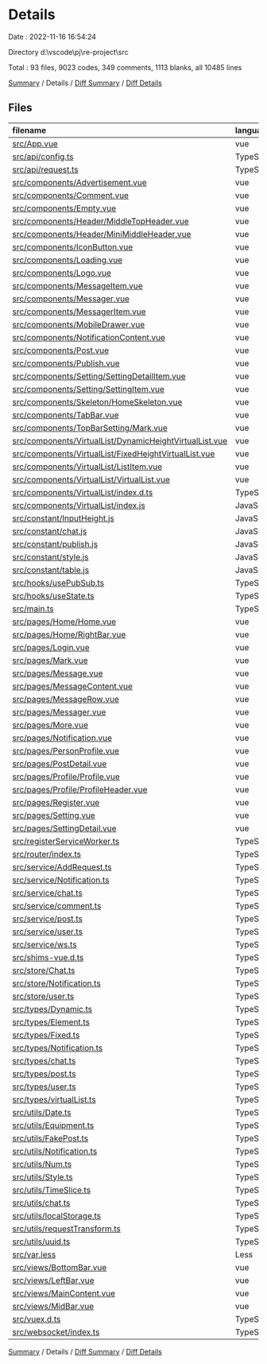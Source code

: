 # Details

Date : 2022-11-16 16:54:24

Directory d:\\vscode\\pj\\re-project\\src

Total : 93 files,  9023 codes, 349 comments, 1113 blanks, all 10485 lines

[Summary](results.md) / Details / [Diff Summary](diff.md) / [Diff Details](diff-details.md)

## Files
| filename | language | code | comment | blank | total |
| :--- | :--- | ---: | ---: | ---: | ---: |
| [src/App.vue](/src/App.vue) | vue | 294 | 0 | 35 | 329 |
| [src/api/config.ts](/src/api/config.ts) | TypeScript | 28 | 63 | 4 | 95 |
| [src/api/request.ts](/src/api/request.ts) | TypeScript | 25 | 0 | 6 | 31 |
| [src/components/Advertisement.vue](/src/components/Advertisement.vue) | vue | 56 | 0 | 12 | 68 |
| [src/components/Comment.vue](/src/components/Comment.vue) | vue | 418 | 6 | 36 | 460 |
| [src/components/Empty.vue](/src/components/Empty.vue) | vue | 17 | 0 | 2 | 19 |
| [src/components/Header/MiddleTopHeader.vue](/src/components/Header/MiddleTopHeader.vue) | vue | 173 | 0 | 13 | 186 |
| [src/components/Header/MiniMiddleHeader.vue](/src/components/Header/MiniMiddleHeader.vue) | vue | 68 | 0 | 7 | 75 |
| [src/components/IconButton.vue](/src/components/IconButton.vue) | vue | 42 | 0 | 3 | 45 |
| [src/components/Loading.vue](/src/components/Loading.vue) | vue | 13 | 0 | 1 | 14 |
| [src/components/Logo.vue](/src/components/Logo.vue) | vue | 103 | 0 | 5 | 108 |
| [src/components/MessageItem.vue](/src/components/MessageItem.vue) | vue | 193 | 0 | 17 | 210 |
| [src/components/Messager.vue](/src/components/Messager.vue) | vue | 70 | 0 | 5 | 75 |
| [src/components/MessagerItem.vue](/src/components/MessagerItem.vue) | vue | 159 | 0 | 17 | 176 |
| [src/components/MobileDrawer.vue](/src/components/MobileDrawer.vue) | vue | 141 | 0 | 7 | 148 |
| [src/components/NotificationContent.vue](/src/components/NotificationContent.vue) | vue | 157 | 3 | 15 | 175 |
| [src/components/Post.vue](/src/components/Post.vue) | vue | 463 | 3 | 42 | 508 |
| [src/components/Publish.vue](/src/components/Publish.vue) | vue | 195 | 0 | 13 | 208 |
| [src/components/Setting/SettingDetailItem.vue](/src/components/Setting/SettingDetailItem.vue) | vue | 52 | 0 | 1 | 53 |
| [src/components/Setting/SettingItem.vue](/src/components/Setting/SettingItem.vue) | vue | 40 | 0 | 3 | 43 |
| [src/components/Skeleton/HomeSkeleton.vue](/src/components/Skeleton/HomeSkeleton.vue) | vue | 142 | 0 | 11 | 153 |
| [src/components/TabBar.vue](/src/components/TabBar.vue) | vue | 101 | 0 | 3 | 104 |
| [src/components/TopBarSetting/Mark.vue](/src/components/TopBarSetting/Mark.vue) | vue | 24 | 0 | 1 | 25 |
| [src/components/VirtualList/DynamicHeightVirtualList.vue](/src/components/VirtualList/DynamicHeightVirtualList.vue) | vue | 619 | 0 | 101 | 720 |
| [src/components/VirtualList/FixedHeightVirtualList.vue](/src/components/VirtualList/FixedHeightVirtualList.vue) | vue | 385 | 0 | 50 | 435 |
| [src/components/VirtualList/ListItem.vue](/src/components/VirtualList/ListItem.vue) | vue | 78 | 0 | 10 | 88 |
| [src/components/VirtualList/VirtualList.vue](/src/components/VirtualList/VirtualList.vue) | vue | 126 | 0 | 17 | 143 |
| [src/components/VirtualList/index.d.ts](/src/components/VirtualList/index.d.ts) | TypeScript | 4 | 3 | 2 | 9 |
| [src/components/VirtualList/index.js](/src/components/VirtualList/index.js) | JavaScript | 2 | 2 | 3 | 7 |
| [src/constant/InputHeight.js](/src/constant/InputHeight.js) | JavaScript | 6 | 1 | 2 | 9 |
| [src/constant/chat.js](/src/constant/chat.js) | JavaScript | 12 | 15 | 6 | 33 |
| [src/constant/publish.js](/src/constant/publish.js) | JavaScript | 16 | 3 | 5 | 24 |
| [src/constant/style.js](/src/constant/style.js) | JavaScript | 13 | 1 | 2 | 16 |
| [src/constant/table.js](/src/constant/table.js) | JavaScript | 5 | 1 | 2 | 8 |
| [src/hooks/usePubSub.ts](/src/hooks/usePubSub.ts) | TypeScript | 9 | 0 | 8 | 17 |
| [src/hooks/useState.ts](/src/hooks/useState.ts) | TypeScript | 9 | 0 | 10 | 19 |
| [src/main.ts](/src/main.ts) | TypeScript | 18 | 12 | 9 | 39 |
| [src/pages/Home/Home.vue](/src/pages/Home/Home.vue) | vue | 208 | 0 | 26 | 234 |
| [src/pages/Home/RightBar.vue](/src/pages/Home/RightBar.vue) | vue | 167 | 0 | 19 | 186 |
| [src/pages/Login.vue](/src/pages/Login.vue) | vue | 423 | 0 | 62 | 485 |
| [src/pages/Mark.vue](/src/pages/Mark.vue) | vue | 134 | 0 | 17 | 151 |
| [src/pages/Message.vue](/src/pages/Message.vue) | vue | 196 | 0 | 32 | 228 |
| [src/pages/MessageContent.vue](/src/pages/MessageContent.vue) | vue | 294 | 0 | 28 | 322 |
| [src/pages/MessageRow.vue](/src/pages/MessageRow.vue) | vue | 57 | 0 | 4 | 61 |
| [src/pages/Messager.vue](/src/pages/Messager.vue) | vue | 200 | 0 | 22 | 222 |
| [src/pages/More.vue](/src/pages/More.vue) | vue | 13 | 0 | 1 | 14 |
| [src/pages/Notification.vue](/src/pages/Notification.vue) | vue | 209 | 0 | 25 | 234 |
| [src/pages/PersonProfile.vue](/src/pages/PersonProfile.vue) | vue | 193 | 0 | 18 | 211 |
| [src/pages/PostDetail.vue](/src/pages/PostDetail.vue) | vue | 309 | 0 | 25 | 334 |
| [src/pages/Profile/Profile.vue](/src/pages/Profile/Profile.vue) | vue | 189 | 0 | 18 | 207 |
| [src/pages/Profile/ProfileHeader.vue](/src/pages/Profile/ProfileHeader.vue) | vue | 158 | 0 | 16 | 174 |
| [src/pages/Register.vue](/src/pages/Register.vue) | vue | 224 | 0 | 15 | 239 |
| [src/pages/Setting.vue](/src/pages/Setting.vue) | vue | 65 | 0 | 2 | 67 |
| [src/pages/SettingDetail.vue](/src/pages/SettingDetail.vue) | vue | 76 | 0 | 2 | 78 |
| [src/registerServiceWorker.ts](/src/registerServiceWorker.ts) | TypeScript | 3 | 29 | 3 | 35 |
| [src/router/index.ts](/src/router/index.ts) | TypeScript | 118 | 1 | 10 | 129 |
| [src/service/AddRequest.ts](/src/service/AddRequest.ts) | TypeScript | 12 | 0 | 4 | 16 |
| [src/service/Notification.ts](/src/service/Notification.ts) | TypeScript | 26 | 0 | 5 | 31 |
| [src/service/chat.ts](/src/service/chat.ts) | TypeScript | 28 | 0 | 7 | 35 |
| [src/service/comment.ts](/src/service/comment.ts) | TypeScript | 22 | 0 | 2 | 24 |
| [src/service/post.ts](/src/service/post.ts) | TypeScript | 43 | 0 | 9 | 52 |
| [src/service/user.ts](/src/service/user.ts) | TypeScript | 67 | 0 | 11 | 78 |
| [src/service/ws.ts](/src/service/ws.ts) | TypeScript | 38 | 0 | 7 | 45 |
| [src/shims-vue.d.ts](/src/shims-vue.d.ts) | TypeScript | 5 | 1 | 1 | 7 |
| [src/store/Chat.ts](/src/store/Chat.ts) | TypeScript | 37 | 0 | 8 | 45 |
| [src/store/Notification.ts](/src/store/Notification.ts) | TypeScript | 35 | 0 | 9 | 44 |
| [src/store/user.ts](/src/store/user.ts) | TypeScript | 21 | 7 | 9 | 37 |
| [src/types/Dynamic.ts](/src/types/Dynamic.ts) | TypeScript | 18 | 27 | 6 | 51 |
| [src/types/Element.ts](/src/types/Element.ts) | TypeScript | 2 | 0 | 2 | 4 |
| [src/types/Fixed.ts](/src/types/Fixed.ts) | TypeScript | 18 | 27 | 8 | 53 |
| [src/types/Notification.ts](/src/types/Notification.ts) | TypeScript | 36 | 3 | 11 | 50 |
| [src/types/chat.ts](/src/types/chat.ts) | TypeScript | 23 | 3 | 4 | 30 |
| [src/types/post.ts](/src/types/post.ts) | TypeScript | 35 | 6 | 7 | 48 |
| [src/types/user.ts](/src/types/user.ts) | TypeScript | 11 | 3 | 1 | 15 |
| [src/types/virtualList.ts](/src/types/virtualList.ts) | TypeScript | 53 | 53 | 14 | 120 |
| [src/utils/Date.ts](/src/utils/Date.ts) | TypeScript | 22 | 10 | 6 | 38 |
| [src/utils/Equipment.ts](/src/utils/Equipment.ts) | TypeScript | 33 | 1 | 9 | 43 |
| [src/utils/FakePost.ts](/src/utils/FakePost.ts) | TypeScript | 0 | 29 | 3 | 32 |
| [src/utils/Notification.ts](/src/utils/Notification.ts) | TypeScript | 36 | 0 | 10 | 46 |
| [src/utils/Num.ts](/src/utils/Num.ts) | TypeScript | 6 | 0 | 2 | 8 |
| [src/utils/Style.ts](/src/utils/Style.ts) | TypeScript | 21 | 6 | 6 | 33 |
| [src/utils/TimeSlice.ts](/src/utils/TimeSlice.ts) | TypeScript | 47 | 2 | 18 | 67 |
| [src/utils/chat.ts](/src/utils/chat.ts) | TypeScript | 48 | 1 | 15 | 64 |
| [src/utils/localStorage.ts](/src/utils/localStorage.ts) | TypeScript | 164 | 9 | 27 | 200 |
| [src/utils/requestTransform.ts](/src/utils/requestTransform.ts) | TypeScript | 20 | 0 | 2 | 22 |
| [src/utils/uuid.ts](/src/utils/uuid.ts) | TypeScript | 12 | 0 | 0 | 12 |
| [src/var.less](/src/var.less) | Less | 8 | 0 | 10 | 18 |
| [src/views/BottomBar.vue](/src/views/BottomBar.vue) | vue | 137 | 1 | 6 | 144 |
| [src/views/LeftBar.vue](/src/views/LeftBar.vue) | vue | 314 | 0 | 20 | 334 |
| [src/views/MainContent.vue](/src/views/MainContent.vue) | vue | 18 | 0 | 1 | 19 |
| [src/views/MidBar.vue](/src/views/MidBar.vue) | vue | 47 | 0 | 9 | 56 |
| [src/vuex.d.ts](/src/vuex.d.ts) | TypeScript | 6 | 16 | 3 | 25 |
| [src/websocket/index.ts](/src/websocket/index.ts) | TypeScript | 42 | 1 | 10 | 53 |

[Summary](results.md) / Details / [Diff Summary](diff.md) / [Diff Details](diff-details.md)